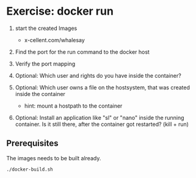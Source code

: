 # Exercise: docker run

1. start the created Images

    - x-cellent.com/whalesay

2. Find the port for the run command to the docker host

3. Verify the port mapping

4. Optional: Which user and rights do you have inside the container?

5. Optional: Which user owns a file on the hostsystem, that was created inside the container

    - hint: mount a hostpath to the container

6. Optional: Install an application like "sl" or "nano" inside the running container. Is it still there, after the container got restarted? (kill + run)

## Prerequisites

The images needs to be built already.

```bash
./docker-build.sh
```

